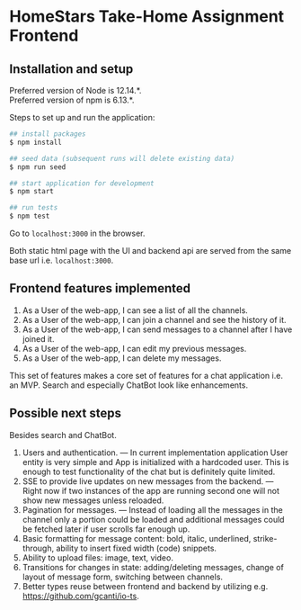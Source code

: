 # HomeStars Take-Home Assignment Frontend

## Installation and setup

Preferred version of Node is 12.14.\*.\
Preferred version of npm is 6.13.\*.

Steps to set up and run the application:

```bash
## install packages
$ npm install

## seed data (subsequent runs will delete existing data)
$ npm run seed

## start application for development
$ npm start

## run tests
$ npm test
```

Go to `localhost:3000` in the browser.

Both static html page with the UI and backend api are served from the same base url i.e. `localhost:3000`.

## Frontend features implemented

1. As a User of the web-app, I can see a list of all the channels.
2. As a User of the web-app, I can join a channel and see the history of it.
3. As a User of the web-app, I can send messages to a channel after I have joined it.
4. As a User of the web-app, I can edit my previous messages.
5. As a User of the web-app, I can delete my messages.

This set of features makes a core set of features for a chat application i.e. an MVP. Search and especially ChatBot look like enhancements.

## Possible next steps

Besides search and ChatBot.

1. Users and authentication. — In current implementation application User entity is very simple and App is initialized with a hardcoded user. This is enough to test functionality of the chat but is definitely quite limited.
2. SSE to provide live updates on new messages from the backend. — Right now if two instances of the app are running second one will not show new messages unless reloaded.
3. Pagination for messages. — Instead of loading all the messages in the channel only a portion could be loaded and additional messages could be fetched later if user scrolls far enough up.
4. Basic formatting for message content: bold, italic, underlined, strike-through, ability to insert fixed width (code) snippets.
5. Ability to upload files: image, text, video.
6. Transitions for changes in state: adding/deleting messages, change of layout of message form, switching between channels.
7. Better types reuse between frontend and backend by utilizing e.g. https://github.com/gcanti/io-ts.
